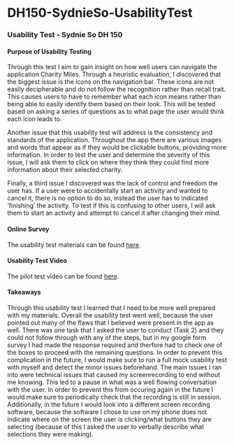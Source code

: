 # DH150-SydnieSo-UsabilityTest
### Usability Test - Sydnie So DH 150

#### Purpose of Usability Testing
Through this test I aim to gain insight on how well users can navigate the application Charity Miles. Through a heuristic evaluation, I discovered that the biggest issue is the icons on the navigation bar. These icons are not easily decipherable and do not follow the recognition rather than recall trait. This causes users to have to remember what each icon means rather than being able to easily identify them based on their look. This will be tested based on asking a series of questions as to what page the user would think each icon leads to. 

Another issue that this usability test will address is the consistency and standards of the application. Throughout the app there are various images and words that appear as if they would be clickable buttons, providing more information. In order to test the user and determine the severity of this issue, I will ask them to click on where they think they could find more information about their selected charity. 

Finally, a third issue I discovered was the lack of control and freedom the user has. If a user were to accidentally start an activity and wanted to cancel it, there is no option to do so, instead the user has to indicated ‘finishing’ the activity. To test if this is confusing to other users, I will ask them to start an activity and attempt to cancel it after changing their mind.

#### Online Survey
The usability test materials can be found [here](https://forms.gle/eDvRYaWaBDgCD4sJ9).

#### Usability Test Video
The pilot test video can be found [here](https://drive.google.com/open?id=14OI0xrGvUm8xV0wg91YGzYOYgcroDkuy).

#### Takeaways
Through this usability test I learned that I need to be more well prepared with my materials. Overall the usability test went well, because the user pointed out many of the flaws that I believed were present in the app as well. There was one task that I asked the user to conduct (Task 2) and they could not follow through with any of the steps, but in my google form survey I had made the response required and therfore had to check one of the boxes to proceed with the remaining questions. In order to prevent this complication in the future, I would make sure to run a full mock usability test with myself and detect the minor issues beforehand.
The main issues I ran into were technical issues that caused my screenrecording to end without me knowing. This led to a pause in what was a well flowing conversation with the user. In order to prevent this from occuring again in the future I would make sure to periodically check that the recording is still in session.
Additionally, in the future I would look into a different screen recording software, because the software I chose to use on my phone does not indicate where on the screen the user is clicking/what buttons they are selecting (because of this I asked the user to verbally describe what selections they were making).
